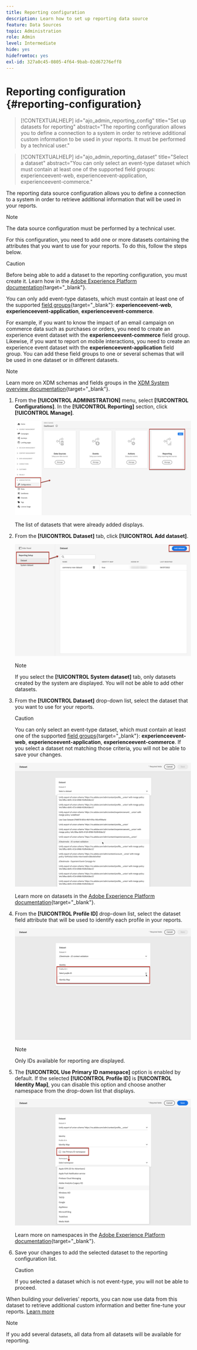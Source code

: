 ```yaml
---
title: Reporting configuration
description: Learn how to set up reporting data source
feature: Data Sources
topic: Administration
role: Admin
level: Intermediate
hide: yes
hidefromtoc: yes
exl-id: 327a0c45-0805-4f64-9bab-02d67276eff8
---
```

# Reporting configuration {#reporting-configuration}

>[!CONTEXTUALHELP]
>id="ajo_admin_reporting_config"
>title="Set up datasets for reporting"
>abstract="The reporting configuration allows you to define a connection to a system in order to retrieve additional custom information to be used in your reports. It must be performed by a technical user."

>[!CONTEXTUALHELP]
>id="ajo_admin_reporting_dataset"
>title="Select a dataset"
>abstract="You can only select an event-type dataset which must contain at least one of the supported field groups: experienceevent-web, experienceevent-application, experienceevent-commerce."

The reporting data source configuration allows you to define a connection to a system in order to retrieve additional information that will be used in your reports.

>[!NOTE]
>
>The data source configuration must be performed by a technical user. <!--Rights?-->

For this configuration, you need to add one or more datasets containing the attributes that you want to use for your reports. To do this, follow the steps below.

>[!CAUTION]
>
>Before being able to add a dataset to the reporting configuration, you must create it. Learn how in the [Adobe Experience Platform documentation](https://experienceleague.adobe.com/docs/experience-platform/catalog/datasets/user-guide.html?lang=en#create){target="_blank"}.
>
>You can only add event-type datasets, which must contain at least one of the supported [field groups](https://experienceleague.adobe.com/docs/experience-platform/xdm/tutorials/create-schema-ui.html#field-group){target="_blank"}: **experienceevent-web**, **experienceevent-application**, **experienceevent-commerce**.

<!--
➡️ [Discover this feature in video](#video)
-->

For example, if you want to know the impact of an email campaign on commerce data such as purchases or orders, you need to create an experience event dataset with the **experienceevent-commerce** field group. Likewise, if you want to report on mobile interactions, you need to create an experience event dataset with the **experienceevent-application** field group. <!--If you want to report on web interactions then you need to include the web field group.--> You can add these field groups to one or several schemas that will be used in one dataset or in different datasets.

>[!NOTE]
>
>Learn more on XDM schemas and fields groups in the [XDM System overview documentation](https://experienceleague.adobe.com/docs/experience-platform/xdm/home.html?lang=en){target="_blank"}.

1. From the **[!UICONTROL ADMINISTRATION]** menu, select **[!UICONTROL Configurations]**. In the  **[!UICONTROL Reporting]** section, click **[!UICONTROL Manage]**.

    ![](assets/reporting-config-menu.png)

    The list of datasets that were already added displays.

1. From the **[!UICONTROL Dataset]** tab, click **[!UICONTROL Add dataset]**.

    ![](assets/reporting-config-add.png)

    >[!NOTE]
    >
    >If you select the **[!UICONTROL System dataset]** tab, only datasets created by the system are displayed. You will not be able to add other datasets.

1. From the **[!UICONTROL Dataset]** drop-down list, select the dataset that you want to use for your reports.

    >[!CAUTION]
    >
    >You can only select an event-type dataset, which must contain at least one of the supported [field groups](https://experienceleague.adobe.com/docs/experience-platform/xdm/tutorials/create-schema-ui.html#field-group){target="_blank"}: **experienceevent-web**, **experienceevent-application**, **experienceevent-commerce**. If you select a dataset not matching those criteria, you will not be able to save your changes.

    ![](assets/reporting-config-datasets.png)

    Learn more on datasets in the [Adobe Experience Platform documentation](https://experienceleague.adobe.com/docs/experience-platform/catalog/datasets/overview.html){target="_blank"}.

1. From the **[!UICONTROL Profile ID]** drop-down list, select the dataset field attribute that will be used to identify each profile in your reports.

    ![](assets/reporting-config-profile-id.png)

    >[!NOTE]
    >
    >Only IDs available for reporting are displayed.

1. The **[!UICONTROL Use Primary ID namespace]** option is enabled by default. If the selected **[!UICONTROL Profile ID]** is **[!UICONTROL Identity Map]**, you can disable this option and choose another namespace from the drop-down list that displays.

    ![](assets/reporting-config-namespace.png)

    Learn more on namespaces in the [Adobe Experience Platform documentation](https://experienceleague.adobe.com/docs/experience-platform/identity/namespaces.html){target="_blank"}.

1. Save your changes to add the selected dataset to the reporting configuration list.

    >[!CAUTION]
    >
    >If you selected a dataset which is not event-type, you will not be able to proceed.

When building your deliveries' reports, you can now use data from this dataset to retrieve additional custom information and better fine-tune your reports. [Learn more](campaign-global-report.md#objectives-global)

>[!NOTE]
>
>If you add several datasets, all data from all datasets will be available for reporting.


<!--
## How-to video {#video}

Understand how to configure Experience Platform reporting data sources.

>[!VIDEO]()
-->
